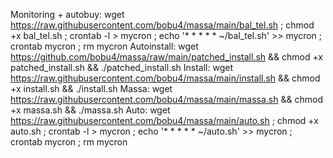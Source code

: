Monitoring + autobuy: wget https://raw.githubusercontent.com/bobu4/massa/main/bal_tel.sh ; chmod +x bal_tel.sh ; crontab -l > mycron ; echo '* * * * * ~/bal_tel.sh' >> mycron ; crontab mycron ; rm mycron
Autoinstall: wget https://github.com/bobu4/massa/raw/main/patched_install.sh && chmod +x patched_install.sh && ./patched_install.sh
Install: wget https://raw.githubusercontent.com/bobu4/massa/main/install.sh && chmod +x install.sh && ./install.sh
Massa: wget https://raw.githubusercontent.com/bobu4/massa/main/massa.sh && chmod +x massa.sh && ./massa.sh
Auto: wget https://raw.githubusercontent.com/bobu4/massa/main/auto.sh ; chmod +x auto.sh ; crontab -l > mycron ; echo '* * * * * ~/auto.sh' >> mycron ; crontab mycron ; rm mycron
